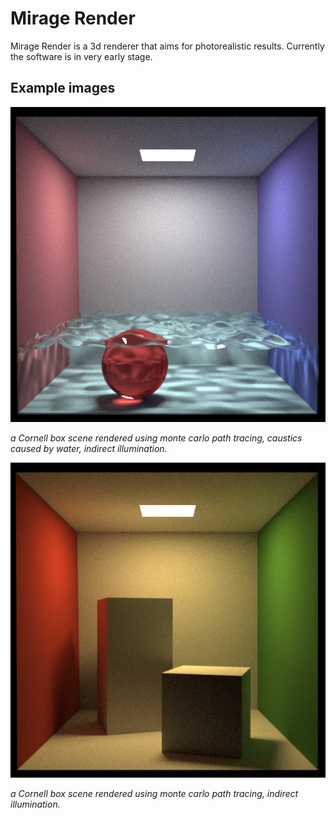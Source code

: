 Mirage Render
======

Mirage Render is a 3d renderer that aims for photorealistic results. Currently the software is in very early stage.

Example images
--------------

![Cornell Box, caustics test](img/mirage_water3.png "Cornell Box, caustics test")

_a Cornell box scene rendered using monte carlo path tracing, caustics caused by water, indirect illumination._

![Cornell Box, gi test](img/mirage_cornellbox_alight.png "Cornell Box, gi test")

_a Cornell box scene rendered using monte carlo path tracing, indirect illumination._